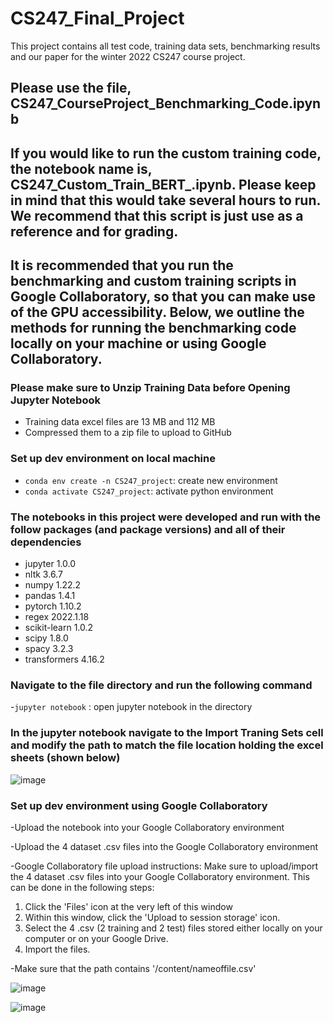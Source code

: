 # CS247_Final_Project
This project contains all test code, training data sets, benchmarking results and our paper for the winter 2022 CS247 course project.

## Please use the file, CS247_CourseProject_Benchmarking_Code.ipynb
## If you would like to run the custom training code, the notebook name is, CS247_Custom_Train_BERT_.ipynb. Please keep in mind that this would take several hours to run. We recommend that this script is just use as a reference and for grading.

## It is recommended that you run the benchmarking and custom training scripts in Google Collaboratory, so that you can make use of the GPU accessibility. Below, we outline the methods for running the benchmarking code locally on your machine or using Google Collaboratory.

### Please make sure to Unzip Training Data before Opening Jupyter Notebook
- Training data excel files are 13 MB and 112 MB
- Compressed them to a zip file to upload to GitHub

### Set up dev environment on local machine

- `conda env create -n CS247_project`: create new environment
- `conda activate CS247_project`: activate python environment

### The notebooks in this project were developed and run with the follow packages (and package versions) and all of their dependencies

- jupyter 1.0.0
- nltk 3.6.7
- numpy 1.22.2
- pandas 1.4.1
- pytorch 1.10.2
- regex 2022.1.18
- scikit-learn 1.0.2
- scipy 1.8.0
- spacy 3.2.3
- transformers 4.16.2

### Navigate to the file directory and run the following command

-`jupyter notebook` : open jupyter notebook in the directory

### In the jupyter notebook navigate to the Import Traning Sets cell and modify the path to match the file location holding the excel sheets (shown below)
![image](https://user-images.githubusercontent.com/74755502/158052512-7e319d7f-b0cb-4441-aa38-fa95a8bf693d.png)

### Set up dev environment using Google Collaboratory

-Upload the notebook into your Google Collaboratory environment

-Upload the 4 dataset .csv files into the Google Collaboratory environment

-Google Collaboratory file upload instructions:
Make sure to upload/import the 4 dataset .csv files into your Google Collaboratory environment. This can be done in the following steps:
1. Click the 'Files' icon at the very left of this window
2. Within this window, click the 'Upload to session storage' icon.
3. Select the 4 .csv (2 training and 2 test) files stored either locally on your computer or on your Google Drive.
4. Import the files.

-Make sure that the path contains '/content/nameoffile.csv'

![image](https://user-images.githubusercontent.com/82487365/158080925-f2da64ba-0ca0-440a-8485-2e0395814d8e.png)

![image](https://user-images.githubusercontent.com/82487365/158080949-cedec1a8-eb9b-4058-8452-0befcba94209.png)
